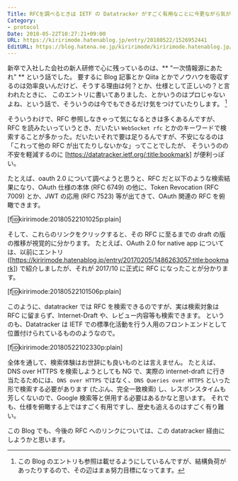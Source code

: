 ```yaml
---
Title: RFCを調べるときは IETF の Datatracker がすごく有用なことに今更ながら気がついた
Category:
- protocol
Date: 2018-05-22T10:27:21+09:00
URL: https://kiririmode.hatenablog.jp/entry/20180522/1526952441
EditURL: https://blog.hatena.ne.jp/kiririmode/kiririmode.hatenablog.jp/atom/entry/17391345971646831159
---
```


新卒で入社した会社の新人研修で心に残っているのは、** "一次情報源にあたれ" ** という話でした。
要するに Blog 記事とか Qiita とかでノウハウを吸収するのは効率良いんだけど、そうする理由は何？とか、仕様として正しいの？と言われたときに、
このエントリに書いてありました、とかいうのはプロじゃないよね、という話で、そういうのは今でもできるだけ気をつけていたりします。 [^1]

そういうわけで、RFC 参照しなきゃって気になるときは多くあるんですが、RFC を読みたいっていうとき、だいたい `WebSocket rfc` とかのキーワードで検索することが多かった。だいたいそれで要は足りるんですが、不安になるのは「これって他の RFC が出てたりしないかな」ってことでしたが、
そういうのの不安を軽減するのに [https://datatracker.ietf.org/:title:bookmark] が便利っぽい。

たとえば、oauth 2.0 について調べようと思うと、RFC だと以下のような検索結果になり、OAuth 仕様の本体 (RFC 6749) の他に、Token Revocation (RFC 7009) とか、JWT の応用 (RFC 7523) 等が出てきて、OAuth 関連の RFC を俯瞰できます。

[f:id:kiririmode:20180522101025p:plain]

そして、これらのリンクをクリックすると、その RFC に至るまでの draft の版の推移が視覚的に分かります。
たとえば、OAuth 2.0 for native app については、以前にエントリ ([https://kiririmode.hatenablog.jp/entry/20170205/1486263057:title:bookmark]) で紹介しましたが、それが 2017/10 に正式に RFC になったことが分かります。

[f:id:kiririmode:20180522101506p:plain]

このように、datatracker では RFC を検索できるのですが、実は検索対象は RFC に留まらず、Internet-Draft や、レビュー内容等も検索できます。
というのも、Datatracker は IETF での標準化活動を行う人用のフロントエンドとして位置付けられているもののようなので。

[f:id:kiririmode:20180522102330p:plain]

全体を通して、検索体験はお世辞にも良いものとは言えません。
たとえば、DNS over HTTPS を検索しようとしても NG で、実際の internet-draft に行き当たるためには、`DNS over HTTPS` ではなく、`DNS Queries over HTTPS` といった形で検索する必要があります (たぶん、完全一致検索) し、レスポンスタイムも芳しくないので、Google 検索等と併用する必要はあるかなと思います。
それでも、仕様を俯瞰する上ではすごく有用ですし、歴史も追えるのはすごく有り難い。

この Blog でも、今後の RFC へのリンクについては、この datatracker 経由にしようかと思います。

[^1]: この Blog のエントリも参照は載せるようにしているんですが、結構負荷があったりするので、その辺はまぁ努力目標になってます。

